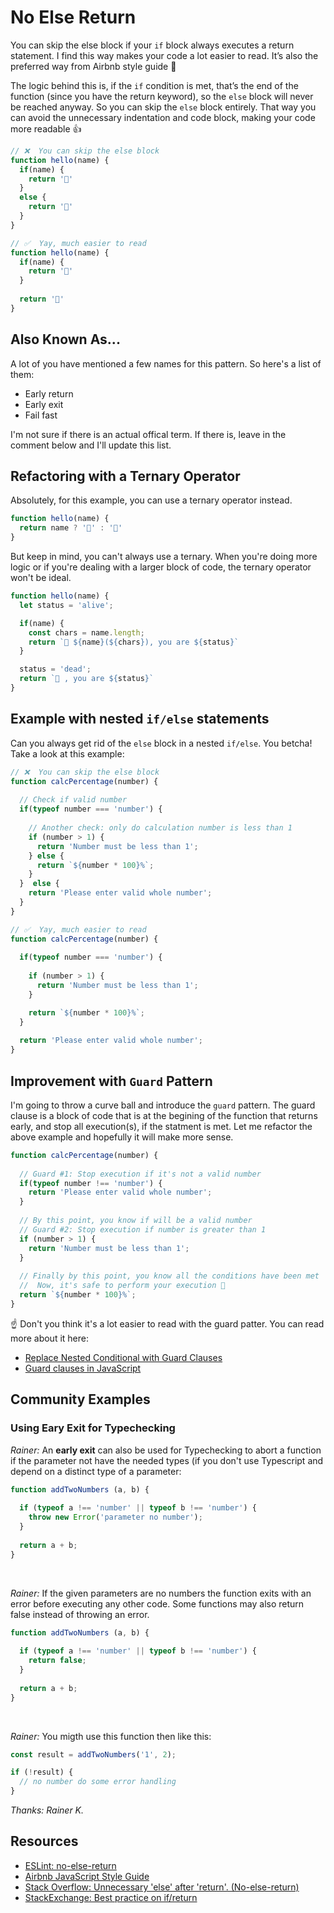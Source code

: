 # No Else Return

You can skip the else block if your `if` block always executes a return statement. I find this way makes your code a lot easier to read. It’s also the preferred way from Airbnb style guide 🤩

The logic behind this is, if the `if` condition is met, that’s the end of the function (since you have the return keyword), so the `else` block will never be reached anyway. So you can skip the `else` block entirely. That way you can avoid the unnecessary indentation and code block, making your code more readable 👍

```javascript
// ❌  You can skip the else block
function hello(name) {
  if(name) {
    return '👋'
  }
  else {
    return '👻'
  }
}

// ✅  Yay, much easier to read
function hello(name) {
  if(name) {
    return '👋'
  }
  
  return '👻'
}
```

## Also Known As...

A lot of you have mentioned a few names for this pattern. So here's a list of them:

- Early return
- Early exit
- Fail fast

I'm not sure if there is an actual offical term. If there is, leave in the comment below and I'll update this list.


## Refactoring with a Ternary Operator

Absolutely, for this example, you can use a ternary operator instead. 

```javascript
function hello(name) {
  return name ? '👋' : '👻'
}
```

But keep in mind, you can't always use a ternary. When you're doing more logic or if you're dealing with a larger block of code, the ternary operator won't be ideal.

```javascript
function hello(name) {
  let status = 'alive';

  if(name) {
    const chars = name.length;
    return `👋 ${name}(${chars}), you are ${status}` 
  }

  status = 'dead';
  return `👻 , you are ${status}` 
}
```

## Example with nested `if/else` statements

Can you always get rid of the `else` block in a nested `if/else`. You betcha! Take a look at this example:

```javascript
// ❌  You can skip the else block
function calcPercentage(number) {
  
  // Check if valid number
  if(typeof number === 'number') {
    
    // Another check: only do calculation number is less than 1
    if (number > 1) {
      return 'Number must be less than 1';
    } else {
      return `${number * 100}%`;
    }
  }  else {
    return 'Please enter valid whole number';
  }
}

// ✅  Yay, much easier to read
function calcPercentage(number) {
  
  if(typeof number === 'number') {
    
    if (number > 1) {
      return 'Number must be less than 1';
    }

    return `${number * 100}%`;
  } 
  
  return 'Please enter valid whole number';
}
```

## Improvement with `Guard` Pattern

I'm going to throw a curve ball and introduce the `guard` pattern. The guard clause is a block of code that is at the begining of the function that returns early, and stop all execution(s), if the statment is met. Let me refactor the above example and hopefully it will make more sense.

```javascript
function calcPercentage(number) {
  
  // Guard #1: Stop execution if it's not a valid number
  if(typeof number !== 'number') { 
    return 'Please enter valid whole number';
  }
  
  // By this point, you know if will be a valid number
  // Guard #2: Stop execution if number is greater than 1
  if (number > 1) {
    return 'Number must be less than 1'; 
  }
  
  // Finally by this point, you know all the conditions have been met 
  //  Now, it's safe to perform your execution 🎉
  return `${number * 100}%`;
}
```

☝️ Don't you think it's a lot easier to read with the guard patter. You can read more about it here:

- [Replace Nested Conditional with Guard Clauses](https://refactoring.guru/replace-nested-conditional-with-guard-clauses)
- [Guard clauses in JavaScript](https://elliotekj.com/2016/12/02/guard-clauses-in-javascript/)

## Community Examples

### Using Eary Exit for Typechecking

_Rainer:_ An **early exit** can also be used for Typechecking to abort a function if the parameter not have the needed types (if you don't use Typescript and depend on a distinct type of a parameter:

```javascript
function addTwoNumbers (a, b) {
  
  if (typeof a !== 'number' || typeof b !== 'number') {
    throw new Error('parameter no number');
  }
  
  return a + b;
}
```

<br>

_Rainer:_ If the given parameters are no numbers the function exits with an error before executing any other code.
Some functions may also return false instead of throwing an error.

```javascript
function addTwoNumbers (a, b) {
  
  if (typeof a !== 'number' || typeof b !== 'number') {
    return false;
  }
  
  return a + b;
}
```

<br>

_Rainer:_ You migth use this function then like this:

```javascript
const result = addTwoNumbers('1', 2);

if (!result) {
  // no number do some error handling
}
```

_Thanks: Rainer K._


## Resources

- [ESLint: no-else-return](https://eslint.org/docs/rules/no-else-return)
- [Airbnb JavaScript Style Guide](https://github.com/airbnb/javascript#blocks--no-else-return)
- [Stack Overflow: Unnecessary 'else' after 'return'. (No-else-return)](https://stackoverflow.com/questions/46875442/unnecessary-else-after-return-no-else-return)
- [StackExchange: Best practice on if/return](https://softwareengineering.stackexchange.com/questions/157407/best-practice-on-if-return)


